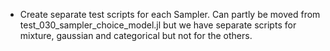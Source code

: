 * Create separate test scripts for each Sampler. Can partly be moved from test_030_sampler_choice_model.jl but we have separate scripts for mixture, gaussian and categorical but not for the others.